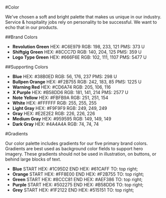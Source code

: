 #Color

We've chosen a soft and bright palette that makes us unique in our industry. Service & hospitality jobs rely on personality to be successful. We want to echo that in our products.

##Brand Colors
<article>
<ul>
	<li class="block">
		<div class="colors-preview colors--neon-green"></div>
		<div class="colors-name"><strong>Revolution Green</strong>
			<span>HEX: #C6E979</span>
			<span>RGB: 198, 233, 121</span>
			<span>PMS: 373 U</span>
		</div>
	</li>
	<li class="block">
		<div class="colors-preview colors--green"></div>
		<div class="colors-name"><strong>Shiftgig Green</strong>
			<span>HEX: #8CCC7D</span>
			<span>RGB: 140, 204, 125</span>
			<span>PMS: 359 U</span>
		</div>
	</li>
	<li class="block">
		<div class="colors-preview colors--grey-green"></div>
		<div class="colors-name"><strong>Logo Type Green</strong>
			<span>HEX: #666F6E</span>
			<span>RGB: 102, 111, 1107</span>
			<span>PMS: 5477 U</span>
		</div>
	</li>
</ul>
</article>
##Supporting Colors
<article>
<ul>
	<li class="block">
		<div class="colors-preview colors--blue"></div>
		<div class="colors-name"><strong>Blue</strong>
			<span>HEX: #38B0ED</span>
			<span>RGB: 56, 176, 237</span>
			<span>PMS: 298 U</span>
		</div>
	</li>
	<li class="block">
		<div class="colors-preview colors--orange"></div>
		<div class="colors-name"><strong>Bullpen Orange</strong>
			<span>HEX: #F2B755</span>
			<span>RGB: 242, 183, 85</span>
			<span>PMS: 1225 U</span>
		</div>
	</li>
	<li class="block">
		<div class="colors-preview colors--red"></div>
		<div class="colors-name"><strong>Warning Red</strong>
			<span>HEX: #CD6A74</span>
			<span>RGB: 205, 106, 116</span>
		</div>
	</li>
	<li class="block">
		<div class="colors-preview colors--purple"></div>
		<div class="colors-name"><strong>X Purple</strong>
			<span>HEX: #B58DD6</span>
			<span>RGB: 181, 141, 214</span>
			<span>PMS: 2577 U</span>
		</div>
	</li>
	<li class="block">
		<div class="colors-preview colors--yellow"></div>
		<div class="colors-name"><strong>Note Yellow</strong>
			<span>HEX: #FBFB9A</span>
			<span>RGB: 251, 251, 154</span>
		</div>
	</li>
	<li class="block">
		<div class="colors-preview colors--white"></div>
		<div class="colors-name"><strong>White</strong>
			<span>HEX: #FFFFFF</span>
			<span>RGB: 255, 255, 255</span>
		</div>
	</li>
	<li class="block">
		<div class="colors-preview colors--light-gray"></div>
		<div class="colors-name"><strong>Light Gray</strong>
			<span>HEX: #F9F9F9</span>
			<span>RGB: 249, 249, 249</span>
		</div>
	</li>
	<li class="block">
		<div class="colors-preview colors--gray"></div>
		<div class="colors-name"><strong>Gray</strong>
			<span>HEX: #E2E2E2</span>
			<span>RGB: 226, 226, 226</span>
		</div>
	</li>
	<li class="block">
		<div class="colors-preview colors--medium-gray"></div>
		<div class="colors-name"><strong>Medium Gray</strong>
			<span>HEX: #959595</span>
			<span>RGB: 149, 149, 149</span>
		</div>
	</li>
	<li class="block">
		<div class="colors-preview colors--dark-gray"></div>
		<div class="colors-name"><strong>Dark Gray</strong>
			<span>HEX: #4A4A4A</span>
			<span>RGB: 74, 74, 74</span>
		</div>
	</li>
</ul>
</article>
#Gradients

Our color palette includes gradients for our five primary brand colors. Gradients are best used as background color fields to support hero imagery. These gradients should not be used in illustration, on buttons, or behind large blocks of text.
<article>
<ul>
	<li class="block">
	  <div class="colors-preview gradient--blue"></div>
		<div class="colors-name"><strong>Blue</strong>
			<span>START HEX: #1C95D2</span>
			<span>END HEX: #61CAFF</span>
			<span>TO: top right;</span>
		</div>
	</li>
	<li class="block">
	  <div class="colors-preview gradient--orange"></div>
		<div class="colors-name"><strong>Orange</strong>
			<span>START HEX: #FF8E00</span>
			<span>END HEX: #F2B755</span>
			<span>TO: top right;</span>
		</div>
	</li>
	<li class="block">
	  <div class="colors-preview gradient--green"></div>
		<div class="colors-name"><strong>Green</strong>
			<span>START HEX: #8CCC81</span>
			<span>END HEX: #AEF386</span>
			<span>TO: top right;</span>
		</div>
	</li>
	<li class="block">
	  <div class="colors-preview gradient--purple"></div>
		<div class="colors-name"><strong>Purple</strong>
			<span>START HEX: #502275</span>
			<span>END HEX: #B58DD6</span>
			<span>TO: top right;</span>
		</div>
	</li>
	<li class="block">
	  <div class="colors-preview gradient--grey"></div>
		<div class="colors-name"><strong>Grey</strong>
			<span>START HEX: #1F2122</span>
			<span>END HEX: #515151</span>
			<span>TO: top right;</span>
		</div>
	</li>
</ul>
</article>

